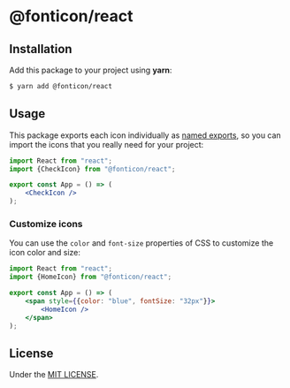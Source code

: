 # @fonticon/react



## Installation

Add this package to your project using **yarn**:

```bash
$ yarn add @fonticon/react
```

## Usage

This package exports each icon individually as [named exports](https://developer.mozilla.org/en-US/docs/web/javascript/reference/statements/export#using_named_exports), so you can import the icons that you really need for your project:

```jsx
import React from "react";
import {CheckIcon} from "@fonticon/react";

export const App = () => (
    <CheckIcon />
);
```

### Customize icons

You can use the `color` and `font-size` properties of CSS to customize the icon color and size:

```jsx
import React from "react";
import {HomeIcon} from "@fonticon/react";

export const App = () => (
    <span style={{color: "blue", fontSize: "32px"}}>
        <HomeIcon />    
    </span>
);
```

## License

Under the [MIT LICENSE](https://github.com/jmjuanes/fonticon/blob/main/LICENSE).
